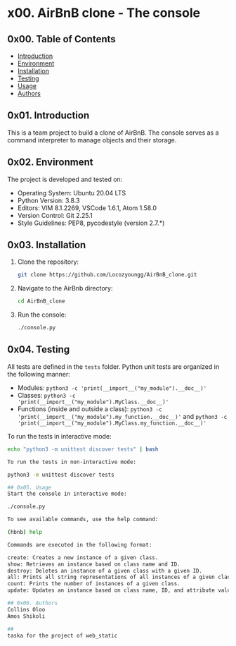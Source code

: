 # x00. AirBnB clone - The console

## 0x00. Table of Contents
* [Introduction](#0x01-introduction)
* [Environment](#0x02-environment)
* [Installation](#0x03-installation)
* [Testing](#0x04-testing)
* [Usage](#0x05-usage)
* [Authors](#0x06-authors)

## 0x01. Introduction
This is a team project to build a clone of AirBnB. The console serves as a command interpreter to manage objects and their storage.

## 0x02. Environment
The project is developed and tested on:
* Operating System: Ubuntu 20.04 LTS
* Python Version: 3.8.3
* Editors: VIM 8.1.2269, VSCode 1.6.1, Atom 1.58.0
* Version Control: Git 2.25.1
* Style Guidelines: PEP8, pycodestyle (version 2.7.*)

## 0x03. Installation
1. Clone the repository:
    ```bash
    git clone https://github.com/Locozyoungg/AirBnB_clone.git
    ```
2. Navigate to the AirBnb directory:
    ```bash
    cd AirBnB_clone
    ```
3. Run the console:
    ```bash
    ./console.py
    ```

## 0x04. Testing
All tests are defined in the `tests` folder. Python unit tests are organized in the following manner:
* Modules: `python3 -c 'print(__import__("my_module").__doc__)'`
* Classes: `python3 -c 'print(__import__("my_module").MyClass.__doc__)'`
* Functions (inside and outside a class): `python3 -c 'print(__import__("my_module").my_function.__doc__)'` and `python3 -c 'print(__import__("my_module").MyClass.my_function.__doc__)'`

To run the tests in interactive mode:
```bash
echo "python3 -m unittest discover tests" | bash

To run the tests in non-interactive mode:

python3 -m unittest discover tests

## 0x05. Usage
Start the console in interactive mode:

./console.py

To see available commands, use the help command:

(hbnb) help

Commands are executed in the following format:

create: Creates a new instance of a given class.
show: Retrieves an instance based on class name and ID.
destroy: Deletes an instance of a given class with a given ID.
all: Prints all string representations of all instances of a given class.
count: Prints the number of instances of a given class.
update: Updates an instance based on class name, ID, and attribute value.

## 0x06. Authors
Collins Oloo
Amos Shikoli

##
taska for the project of web_static
